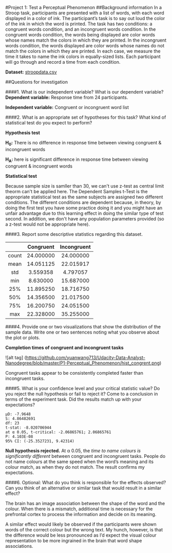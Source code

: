 #Project 1: Test a Perceptual Phenomenon
##Background information
In a Stroop task, participants are presented with a list of words, with each word displayed in a color of ink. The participant’s task is to say out loud the color of the ink in which the word is printed. The task has two conditions: a congruent words condition, and an incongruent words condition. In the congruent words condition, the words being displayed are color words whose names match the colors in which they are printed. In the incongruent words condition, the words displayed are color words whose names do not match the colors in which they are printed. In each case, we measure the time it takes to name the ink colors in equally-sized lists. Each participant will go through and record a time from each condition.

**Dataset:** [stroopdata.csv](stroopdata.csv)

##Questions for investigation

####1. What is our independent variable? What is our dependent variable?
**Dependent variable:** Response time from 24 participants.

**Independent variable:** Congruent or incongruent word list

####2. What is an appropriate set of hypotheses for this task? What kind of statistical test do you expect to perform?

**Hypothesis test**

**H<sub>0</sub>:** There is no difference in response time between viewing congruent & incongruent words

**H<sub>A</sub>:** here is significant difference in response time between viewing congruent & incongruent words

**Statistical test**

Because sample size is samller than 30, we can't use z-test as central limit theorm can't be applied here. The Dependent Samples t-Test is the appropriate statistical test as the same subjects are assigned two different conditions. The different conditions are dependent because, in theory, by doing the first test you have some practice doing it and you might have an unfair advantage due to this learning effect in doing the similar type of test second. In addition, we don't have any population parameters provided (so a z-test would not be appropriate here).



####3. Report some descriptive statistics regarding this dataset.

|	|Congruent | Incongruent|
|:----:|:-----:|:----:|
|count|24.000000	|24.000000|
|mean|	14.051125|	22.015917
|std	|3.559358	|4.797057
|min	|8.630000	|15.687000
|25%	|11.895250	|18.716750
|50%	|14.356500	|21.017500
|75%|	16.200750	|24.051500
|max	|22.328000|	35.255000


####4. Provide one or two visualizations that show the distribution of the sample data. Write one or two sentences noting what you observe about the plot or plots.

**Completion times of congruent and incongruent tasks**

![alt tag] (https://github.com/yuanwang713/Udacity-Data-Analyst-Nanodegree/blob/master/P1-Perceptual_Phenomenon/hist_congrent.png)

Congruent tasks appear to be consistently completed faster than incongruent tasks.

####5. What is your confidence level and your critical statistic value? Do you reject the null hypothesis or fail to reject it? Come to a conclusion in terms of the experiment task. Did the results match up with your expectations?
```
µD: -7.9648
S: 4.86482691
df: 23
t-stat: -8.020706944
at α 0.05, t-critical: -2.06865761; 2.06865761
P: 4.103E-08
95% CI: (-25.3527231, 9.42314)
```

**Null hypothesis rejected.** At α 0.05, the *time to name colours is significantly
different* between congruent and incongruent tasks. People do not name colours
at the same speed when the word’s meaning and its colour match, as when they
do not match. The result confirms my expectations.

####6. Optional: What do you think is responsible for the effects observed? Can you think of an alternative or similar task that would result in a similar effect?

The brain has an image association between the shape of the word and the colour. When there is a mismatch, additional time is necessary for the prefrontal cortex to process the information and decide on its meaning.

A similar effect would likely be observed if the participants were shown words of the correct colour but the wrong text. My hunch, however, is that the difference would be less pronounced as I’d expect the visual colour representation to be more ingrained in the brain that word shape associations.
